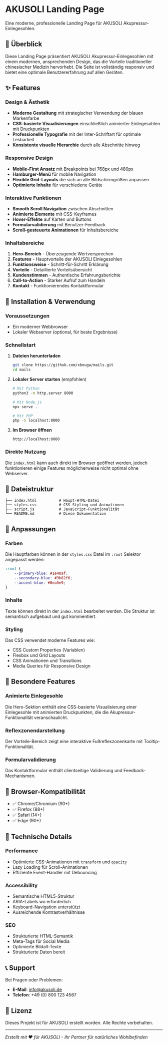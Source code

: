 # AKUSOLI Landing Page

Eine moderne, professionelle Landing Page für AKUSOLI Akupressur-Einlegesohlen.

## 🎯 Überblick

Diese Landing Page präsentiert AKUSOLI Akupressur-Einlegesohlen mit einem modernen, ansprechenden Design, das die Vorteile traditioneller chinesischer Medizin hervorhebt. Die Seite ist vollständig responsiv und bietet eine optimale Benutzererfahrung auf allen Geräten.

## ✨ Features

### Design & Ästhetik
- **Moderne Gestaltung** mit strategischer Verwendung der blauen Markenfarbe
- **CSS-basierte Visualisierungen** einschließlich animierter Einlegesohlen mit Druckpunkten
- **Professionelle Typografie** mit der Inter-Schriftart für optimale Lesbarkeit
- **Konsistente visuelle Hierarchie** durch alle Abschnitte hinweg

### Responsive Design
- **Mobile-First Ansatz** mit Breakpoints bei 768px und 480px
- **Hamburger-Menü** für mobile Navigation
- **Flexible Grid-Layouts** die sich an alle Bildschirmgrößen anpassen
- **Optimierte Inhalte** für verschiedene Geräte

### Interaktive Funktionen
- **Smooth Scroll Navigation** zwischen Abschnitten
- **Animierte Elemente** mit CSS-Keyframes
- **Hover-Effekte** auf Karten und Buttons
- **Formularvalidierung** mit Benutzer-Feedback
- **Scroll-gesteuerte Animationen** für Inhaltsbereiche

### Inhaltsbereiche
1. **Hero-Bereich** - Überzeugende Wertversprechen
2. **Features** - Hauptvorteile der AKUSOLI Einlegesohlen
3. **Funktionsweise** - Schritt-für-Schritt Erklärung
4. **Vorteile** - Detaillierte Vorteilsübersicht
5. **Kundenstimmen** - Authentische Erfahrungsberichte
6. **Call-to-Action** - Starker Aufruf zum Handeln
7. **Kontakt** - Funktionierendes Kontaktformular

## 🚀 Installation & Verwendung

### Voraussetzungen
- Ein moderner Webbrowser
- Lokaler Webserver (optional, für beste Ergebnisse)

### Schnellstart
1. **Dateien herunterladen**
   ```bash
   git clone https://github.com/xbouga/mails.git
   cd mails
   ```

2. **Lokaler Server starten** (empfohlen)
   ```bash
   # Mit Python
   python3 -m http.server 8000
   
   # Mit Node.js
   npx serve .
   
   # Mit PHP
   php -S localhost:8000
   ```

3. **Im Browser öffnen**
   ```
   http://localhost:8000
   ```

### Direkte Nutzung
Die `index.html` kann auch direkt im Browser geöffnet werden, jedoch funktionieren einige Features möglicherweise nicht optimal ohne Webserver.

## 📁 Dateistruktur

```
├── index.html          # Haupt-HTML-Datei
├── styles.css          # CSS-Styling und Animationen
├── script.js           # JavaScript-Funktionalität
└── README.md           # Diese Dokumentation
```

## 🎨 Anpassungen

### Farben
Die Hauptfarben können in der `styles.css` Datei im `:root` Selektor angepasst werden:

```css
:root {
    --primary-blue: #1e40af;
    --secondary-blue: #3b82f6;
    --accent-blue: #0ea5e9;
}
```

### Inhalte
Texte können direkt in der `index.html` bearbeitet werden. Die Struktur ist semantisch aufgebaut und gut kommentiert.

### Styling
Das CSS verwendet moderne Features wie:
- CSS Custom Properties (Variablen)
- Flexbox und Grid Layouts
- CSS Animationen und Transitions
- Media Queries für Responsive Design

## 🌟 Besondere Features

### Animierte Einlegesohle
Die Hero-Sektion enthält eine CSS-basierte Visualisierung einer Einlegesohle mit animierten Druckpunkten, die die Akupressur-Funktionalität veranschaulicht.

### Reflexzonendarstellung
Der Vorteile-Bereich zeigt eine interaktive Fußreflexzonenkarte mit Tooltip-Funktionalität.

### Formularvalidierung
Das Kontaktformular enthält clientseitige Validierung und Feedback-Mechanismen.

## 📱 Browser-Kompatibilität

- ✅ Chrome/Chromium (90+)
- ✅ Firefox (88+)
- ✅ Safari (14+)
- ✅ Edge (90+)

## 🔧 Technische Details

### Performance
- Optimierte CSS-Animationen mit `transform` und `opacity`
- Lazy Loading für Scroll-Animationen
- Effiziente Event-Handler mit Debouncing

### Accessibility
- Semantische HTML5-Struktur
- ARIA-Labels wo erforderlich
- Keyboard-Navigation unterstützt
- Ausreichende Kontrastverhältnisse

### SEO
- Strukturierte HTML-Semantik
- Meta-Tags für Social Media
- Optimierte Bildalt-Texte
- Strukturierte Daten bereit

## 📞 Support

Bei Fragen oder Problemen:
- **E-Mail**: info@akusoli.de
- **Telefon**: +49 (0) 800 123 4567

## 📄 Lizenz

Dieses Projekt ist für AKUSOLI erstellt worden. Alle Rechte vorbehalten.

---

*Erstellt mit ❤️ für AKUSOLI - Ihr Partner für natürliches Wohlbefinden*